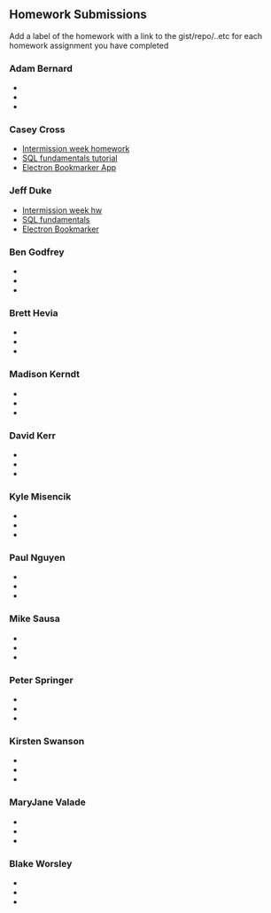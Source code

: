 ## Homework Submissions

Add a label of the homework with a link to the gist/repo/..etc for each homework assignment you have completed

### Adam Bernard
*
*
*

### Casey Cross
* [Intermission week homework ](https://github.com/kccrs/skillsharing)
* [SQL fundamentals tutorial ](https://gist.github.com/kccrs/f7c441e4b80d91b56795c4f6241d76ae)
* [Electron Bookmarker App ](https://github.com/kccrs/bookmarker)

### Jeff Duke
* [Intermission week hw](https://github.com/Jeff-Duke/skill-sharing-website)
* [SQL fundamentals](https://gist.github.com/Jeff-Duke/096ef12154f312b91812d788a2a810fa)
* [Electron Bookmarker](https://github.com/Jeff-Duke/bookmarker)


### Ben Godfrey
*
*
*

### Brett Hevia
*
*
*

### Madison Kerndt
*
*
*

### David Kerr
*
*
*

### Kyle Misencik
*
*
*

### Paul Nguyen
*
*
*

### Mike Sausa
*
*
*

### Peter Springer
*
*
*

### Kirsten Swanson
*
*
*

### MaryJane Valade
*
*
*

### Blake Worsley
*
*
*

